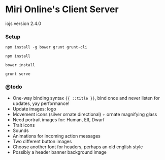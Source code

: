# Miri Online's Client Server

iojs version 2.4.0

### Setup
`npm install -g bower grunt grunt-cli`

`npm install`

`bower install`

`grunt serve`


### @todo
- One-way binding syntax `{{ ::title }}`, bind once and never listen for updates, yay performance!
- Update images: logo
- Movement icons (silver ornate directional) + ornate magnifying glass
- Need portrait images for: Human, Elf, Dwarf
- Trait icons
- Sounds
- Animations for incoming action messages
- Two different button images
- Choose another font for headers, perhaps an old english style
- Possibly a header banner background image
